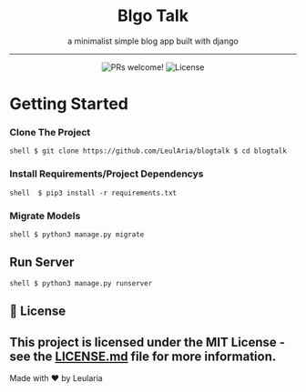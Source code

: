 <h1 align="center">
    Blgo Talk
</h1>
<p align="center">
    a minimalist simple blog app built with django
</p>

<hr />

<p align="center">
  <img src="https://img.shields.io/static/v1?label=PRs&message=welcome&style=for-the-badge&color=B45&labelColor=000" alt="PRs welcome!" />

  <img alt="License" src="https://img.shields.io/github/license/LeulAria/blogtalk?style=for-the-badge&color=B45&labelColor=000">
</p>

# Getting Started
### Clone The Project
`shell
$ git clone https://github.com/LeulAria/blogtalk
$ cd blogtalk
`

### Install Requirements/Project Dependencys
`shell 
$ pip3 install -r requirements.txt
`

### Migrate Models
`shell
$ python3 manage.py migrate
`

## Run Server
`shell
$ python3 manage.py runserver
`
## 📝 License

This project is licensed under the MIT License - see the [LICENSE.md](https://github.com/LeulAria/blogtalk/blob/main/LICENSE) file for more information.
---

Made with ♥ by Leularia